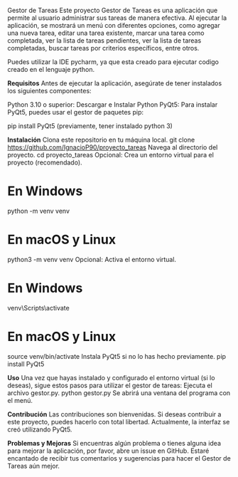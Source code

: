 Gestor de Tareas
Este proyecto Gestor de Tareas es una aplicación que permite al usuario administrar sus tareas de
manera efectiva. Al ejecutar la aplicación, se mostrará un menú con diferentes opciones, como agregar
una nueva tarea, editar una tarea existente, marcar una tarea como completada, ver la lista de tareas 
pendientes, ver la lista de tareas completadas, buscar tareas por criterios específicos, entre otros.

Puedes utilizar la IDE pycharm, ya que esta creado para ejecutar codigo creado en el lenguaje python.

**Requisitos**
Antes de ejecutar la aplicación, asegúrate de tener instalados los siguientes componentes:

Python 3.10 o superior: Descargar e Instalar Python
PyQt5: Para instalar PyQt5, puedes usar el gestor de paquetes pip:

pip install PyQt5 (previamente, tener instalado python 3) 

**Instalación**
Clona este repositorio en tu máquina local.
git clone https://github.com/IgnacioP90/proyecto_tareas
Navega al directorio del proyecto.
cd proyecto_tareas
Opcional: Crea un entorno virtual para el proyecto (recomendado).

# En Windows
python -m venv venv

# En macOS y Linux
python3 -m venv venv
Opcional: Activa el entorno virtual.

# En Windows
venv\Scripts\activate

# En macOS y Linux
source venv/bin/activate
Instala PyQt5 si no lo has hecho previamente.
pip install PyQt5

**Uso**
Una vez que hayas instalado y configurado el entorno virtual (si lo deseas), sigue estos pasos 
para utilizar el gestor de tareas:
Ejecuta el archivo gestor.py.
python gestor.py
Se abrirá una ventana del programa con el menú.

**Contribución**
Las contribuciones son bienvenidas. Si deseas contribuir a este proyecto, puedes hacerlo con 
total libertad. Actualmente, la interfaz se creó utilizando PyQt5.

**Problemas y Mejoras**
Si encuentras algún problema o tienes alguna idea para mejorar la aplicación, por favor, abre 
un issue en GitHub. Estaré encantado de recibir tus comentarios y sugerencias para hacer el 
Gestor de Tareas aún mejor.


